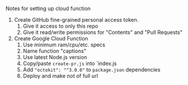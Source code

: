 Notes for setting up cloud function

1. Create GitHub fine-grained personal access token.
   1. Give it access to only this repo
   1. Give it read/write permissions for "Contents" and "Pull Requests"
1. Create Google Cloud Function
   1. Use minimum ram/cpu/etc. specs
   1. Name function "captions"
   1. Use latest Node.js version
   1. Copy/paste `create-pr.js` into `index.js
   1. Add `"octokit": "^3.0.0"` to `package.json` dependencies
   1. Deploy and make not of full url
